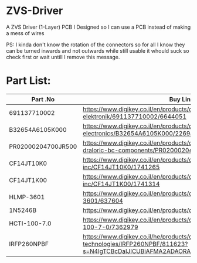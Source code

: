 # ZVS-Driver
A ZVS Driver (1-Layer) PCB I Designed so I can use a PCB instead of making a mess of wires

PS: I kinda don't know the rotation of the connectors so for all I know they can be turned inwards and not outwards while still usable it whould suck so check first or wait untill I remove this message.


# Part List:
Part .No | Buy Link
------------- | ------------- 
691137710002 | https://www.digikey.co.il/en/products/detail/w%C3%BCrth-elektronik/691137710002/6644051
B32654A6105K000 | https://www.digikey.co.il/en/products/detail/epcos-tdk-electronics/B32654A6105K000/2269405
PR02000204700JR500 | https://www.digikey.co.il/en/products/detail/vishay-beyschlag-draloric-bc-components/PR02000204700JR500/596196
CF14JT10K0 | https://www.digikey.co.il/en/products/detail/stackpole-electronics-inc/CF14JT10K0/1741265
CF14JT1K00 | https://www.digikey.co.il/en/products/detail/stackpole-electronics-inc/CF14JT1K00/1741314
HLMP-3601 | https://www.digikey.co.il/en/products/detail/broadcom-limited/HLMP-3601/637604
1N5246B | https://www.digikey.co.il/en/products/detail/onsemi/1N5246B/977606
HCTI-100-7.0 | https://www.digikey.co.il/en/products/detail/signal-transformer/HCTI-100-7-0/7362979
IRFP260NPBF | https://www.digikey.co.il/he/products/detail/infineon-technologies/IRFP260NPBF/811623?s=N4IgTCBcDaIJICUBiAFMA2ADAORAXQF8g
